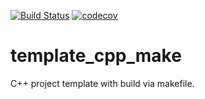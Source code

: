 [![Build Status](https://travis-ci.com/temken/template_cpp_make.svg?branch=master)](https://travis-ci.com/temken/template_cpp_make)
[![codecov](https://codecov.io/gh/temken/template_cpp_make/branch/master/graph/badge.svg)](https://codecov.io/gh/temken/template_cpp_make)

# template_cpp_make
C++ project template with build via makefile.
